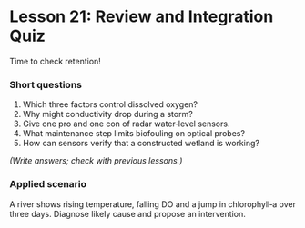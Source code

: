 # Lesson 21: Review and Integration Quiz

Time to check retention!

### Short questions
1. Which three factors control dissolved oxygen?  
2. Why might conductivity drop during a storm?  
3. Give one pro and one con of radar water‑level sensors.  
4. What maintenance step limits biofouling on optical probes?  
5. How can sensors verify that a constructed wetland is working?

*(Write answers; check with previous lessons.)*

### Applied scenario
A river shows rising temperature, falling DO and a jump in chlorophyll‑a over three days. Diagnose likely cause and propose an intervention.

